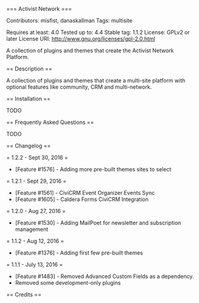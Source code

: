 === Activist Network ===

Contributors: misfist, danaskallman
Tags: multisite

Requires at least: 4.0
Tested up to: 4.4
Stable tag: 1.1.2
License: GPLv2 or later
License URI: http://www.gnu.org/licenses/gpl-2.0.html

A collection of plugins and themes that create the Activist Network Platform.

== Description ==

A collection of plugins and themes that create a multi-site platform with optional features like community, CRM and multi-network.

== Installation ==

TODO

== Frequently Asked Questions ==

TODO

== Changelog ==

= 1.2.2 - Sept 30, 2016 =
* [Feature #1576] - Adding more pre-built themes sites to select

= 1.2.1 - Sept 29, 2016 =
* [Feature #1561] - CiviCRM Event Organizer Events Sync
* [Feature #1605] - Caldera Forms CiviCRM Integration

= 1.2.0 - Aug 27, 2016 =
* [Feature #1530] - Adding MailPoet for newsletter and subscription management

= 1.1.2 - Aug 12, 2016 =
* [Feature #1376] - Adding first few pre-built themes

= 1.1.1 - July 13, 2016 =
* [Feature #1483] - Removed Advanced Custom Fields as a dependency.
* Removed some development-only plugins

== Credits ==


